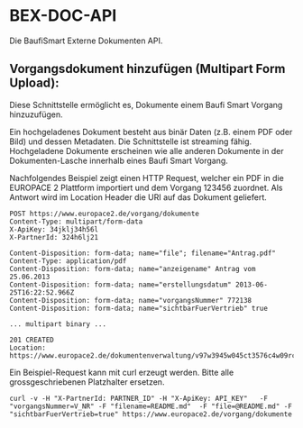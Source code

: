 BEX-DOC-API
===========

Die BaufiSmart Externe Dokumenten API.

Vorgangsdokument hinzufügen (Multipart Form Upload):
----------------------------------------------------

Diese Schnittstelle ermöglicht es, Dokumente einem Baufi Smart Vorgang hinzuzufügen. 

Ein hochgeladenes Dokument besteht aus binär Daten (z.B. einem PDF oder Bild) und dessen Metadaten. Die Schnittstelle ist streaming fähig. Hochgeladene Dokumente erscheinen wie alle anderen Dokumente in der Dokumenten-Lasche innerhalb eines Baufi Smart Vorgang.

Nachfolgendes Beispiel zeigt einen HTTP Request, welcher ein PDF in die EUROPACE 2 Plattform importiert und dem Vorgang 123456 zuordnet. Als Antwort wird im Location Header die URI auf das Dokument geliefert.


```
POST https://www.europace2.de/vorgang/dokumente
Content-Type: multipart/form-data
X-ApiKey: 34jklj34h56l
X-PartnerId: 324h6lj21
 
Content-Disposition: form-data; name="file"; filename="Antrag.pdf" Content-Type: application/pdf
Content-Disposition: form-data; name="anzeigename" Antrag vom 25.06.2013
Content-Disposition: form-data; name="erstellungsdatum" 2013-06-25T16:22:52.966Z
Content-Disposition: form-data; name="vorgangsNummer" 772138
Content-Disposition: form-data; name="sichtbarFuerVertrieb" true

... multipart binary ...

```


```
201 CREATED
Location: https://www.europace2.de/dokumentenverwaltung/v97w3945w045ct3576c4w09rczg4twc0r8563458utmwv49vw8e4p57bz45wiovu6e98457c
```


Ein Beispiel-Request kann mit curl erzeugt werden. Bitte alle grossgeschriebenen Platzhalter ersetzen.

```
curl -v -H "X-PartnerId: PARTNER_ID" -H "X-ApiKey: API_KEY"   -F "vorgangsNummer=V_NR" -F "filename=README.md"  -F "file=@README.md" -F "sichtbarFuerVertrieb=true" https://www.europace2.de/vorgang/dokumente
```

